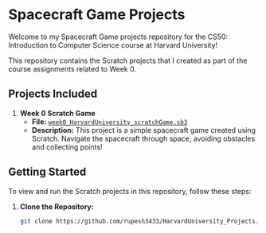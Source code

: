 # Spacecraft Game Projects

Welcome to my Spacecraft Game projects repository for the CS50: Introduction to Computer Science course at Harvard University!

This repository contains the Scratch projects that I created as part of the course assignments related to Week 0.

## Projects Included

1. **Week 0 Scratch Game**
   - **File:** [`week0_HarvardUniversity_scratchGame.sb3`](week0_HarvardUniversity_scratchGame.sb3)
   - **Description:** This project is a simple spacecraft game created using Scratch. Navigate the spacecraft through space, avoiding obstacles and collecting points!

## Getting Started

To view and run the Scratch projects in this repository, follow these steps:

1. **Clone the Repository:**
   ```bash
   git clone https://github.com/rupesh3433/HarvardUniversity_Projects.git
